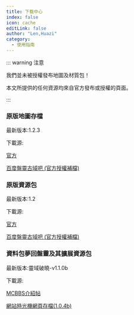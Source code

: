 ```yaml
---
title: 下载中心
index: false
icon: cache
editLink: false
author: "Len,Huazi"
category:
  - 使用指南
---
```


::: warning  注意

我們並未被授權發布地圖及材質包！

本文所提供的任何資源均來自官方發布或授權的頁面。

::: 

### **原版地圖存檔**

最新版本:1.2.3

下載源:

 [官方](https://search.mcbbs.net/plugin.php?id=link_redirect&target=http%3A%2F%2Fpan-gu-continent.blogspot.tw%2F)

[百度盤靈古域吧 (官方授權補檔)](https://tieba.baidu.com/p/6132497097?pn=1)



### **原版資源包**

最新版本:1.2

下載源:

[官方](http://pan-gu-continent.blogspot.com/)

[百度盤靈古域吧 (官方授權補檔)](https://tieba.baidu.com/p/6132497097?pn=1)



### **資料包夢回盤靈及其擴展資源包**

最新版本:靈域破曉-v1.1.0b

下載源: 

[MCBBS介紹帖](https://search.mcbbs.net/thread-1116615-1-1.html)

[網站時光機網頁存檔(1.0.4b)](https://web.archive.org/web/20230714072509/https://search.mcbbs.net/thread-1116615-1-1.html)
